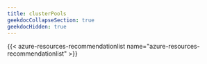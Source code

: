 ```yaml
---
title: clusterPools
geekdocCollapseSection: true
geekdocHidden: true
---
```


{{< azure-resources-recommendationlist name="azure-resources-recommendationlist" >}}
